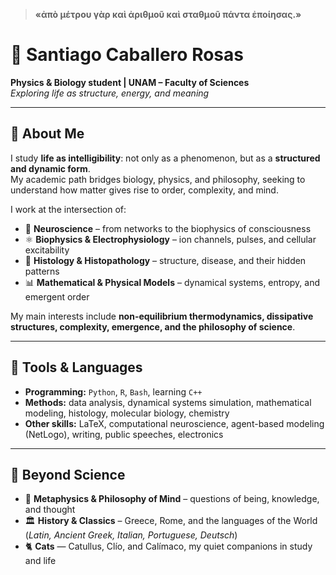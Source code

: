 > **«ἀπὸ μέτρου γὰρ καὶ ἀριθμοῦ καὶ σταθμοῦ πάντα ἐποίησας.»**  

# 🌌 Santiago Caballero Rosas  

**Physics & Biology student | UNAM – Faculty of Sciences**  
*Exploring life as structure, energy, and meaning*  

---

## 🧬 About Me  

I study **life as intelligibility**: not only as a phenomenon, but as a **structured and dynamic form**.  
My academic path bridges biology, physics, and philosophy, seeking to understand how matter gives rise to order, complexity, and mind.  

I work at the intersection of:  

- 🧠 **Neuroscience** – from networks to the biophysics of consciousness  
- ⚛️ **Biophysics & Electrophysiology** – ion channels, pulses, and cellular excitability  
- 🧫 **Histology & Histopathology** – structure, disease, and their hidden patterns  
- 📊 **Mathematical & Physical Models** – dynamical systems, entropy, and emergent order  

My main interests include **non-equilibrium thermodynamics, dissipative structures, complexity, emergence, and the philosophy of science**.  

---

## 🧰 Tools & Languages  

- **Programming:** `Python`, `R`, `Bash`, learning `C++`  
- **Methods:** data analysis, dynamical systems simulation, mathematical modeling, histology, molecular biology, chemistry 
- **Other skills:** LaTeX, computational neuroscience, agent-based modeling (NetLogo), writing, public speeches, electronics   

---

## 🐾 Beyond Science  

- 📜 **Metaphysics & Philosophy of Mind** – questions of being, knowledge, and thought  
- 🏛️ **History & Classics** – Greece, Rome, and the languages of the World (*Latin, Ancient Greek, Italian, Portuguese, Deutsch*)  
- 🐈 **Cats** — Catullus, Clío, and Calímaco, my quiet companions in study and life  


